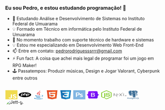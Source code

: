 ### Eu sou Pedro, e estou estudando programação! 👋
- 🌱 Estudando Análise e Desenvolvimento de Sistemas no Instituto Federal de Umuarama
-  💡  Formado em Técnico em informática pelo Instituto Federal de Umuarama
- 🔭 No momento trabalho com suporte técnico de hardware e sistemas
-  💡  Estou me especializando em Desenvolvimento Web Front-End
- 📫 Entre em contato: pedrorodriguesssrrr@gmail.com
- ⚡ Fun fact: A coisa que achei mais legal de programar foi um jogo em RPG Maker!
- 🕹️ Passatempos: Produzir músicas, Design e Jogar Valorant, Cyberpunk entre outros

<div style="display: inline_block"><br>
  <img align="center" alt="Javascript" height="30" width="40" src="https://raw.githubusercontent.com/devicons/devicon/master/icons/javascript/javascript-plain.svg">
  <img align="center" alt="PHP" height="30" width="40" src="https://github.com/devicons/devicon/blob/master/icons/php/php-plain.svg">
  <img align="center" alt="Java" height="30" width="40" src="https://github.com/devicons/devicon/blob/master/icons/java/java-original.svg">
  <img align="center" alt="HTML" height="30" width="40" src="https://raw.githubusercontent.com/devicons/devicon/master/icons/html5/html5-original.svg">
  <img align="center" alt="CSS" height="30" width="40" src="https://raw.githubusercontent.com/devicons/devicon/master/icons/css3/css3-original.svg">
  <img align="center" alt="Photoshop" height="30" width="40" src="https://github.com/devicons/devicon/blob/master/icons/photoshop/photoshop-plain.svg">
  <img align="center" alt="Bootstrap" height="30" width="40" src="https://github.com/devicons/devicon/blob/master/icons/bootstrap/bootstrap-original.svg">
  <img align="center" alt="Node.js" height="30" width="40" src="https://github.com/devicons/devicon/blob/master/icons/nodejs/nodejs-original.svg">
  <img align="center" alt="Node.js" height="30" width="40" src="https://github.com/devicons/devicon/blob/master/icons/nextjs/nextjs-original-wordmark.svg">
  <img align="center" alt="Node.js" height="30" width="40" src="https://github.com/devicons/devicon/blob/master/icons/postgresql/postgresql-plain-wordmark.svg">
  <div  style="display:flex">
<img align="right" alt="Jett-gif" height="150" style="border-radius:50px;" src="https://media0.giphy.com/media/v1.Y2lkPTc5MGI3NjExMjQ5NGIxNGZjZmJhY2U4NmE4NzJmMDQxNTU4NjFiNjMxZjc1YTdjZiZlcD12MV9pbnRlcm5hbF9naWZzX2dpZklkJmN0PXM/HuIiWZekURnZzBMAXK/giphy.gif?">
  </div>
</div>
